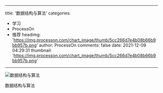 
---
title: '数据结构与算法'
categories: 
 - 学习
 - ProcessOn
 - 推荐
headimg: 'https://img.processon.com/chart_image/thumb/5cc266d7e4b08b66b9bb957b.png'
author: ProcessOn
comments: false
date: 2021-12-09 04:29:31
thumbnail: 'https://img.processon.com/chart_image/thumb/5cc266d7e4b08b66b9bb957b.png'
---

<div>   
<img class="thumb" alt="数据结构与算法" src="https://img.processon.com/chart_image/thumb/5cc266d7e4b08b66b9bb957b.png" referrerpolicy="no-referrer">
<p>数据结构与算法</p>  
</div>
            